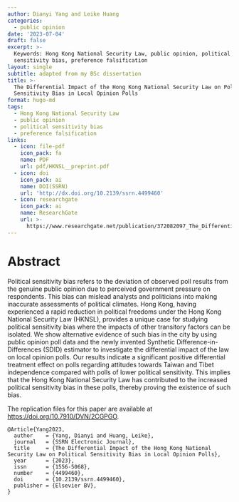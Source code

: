 ```yaml
---
author: Dianyi Yang and Leike Huang
categories:
  - public opinion
date: '2023-07-04'
draft: false
excerpt: >-
  Keywords: Hong Kong National Security Law, public opinion, political
  sensitivity bias, preference falsification
layout: single
subtitle: adapted from my BSc dissertation
title: >-
  The Differential Impact of the Hong Kong National Security Law on Political
  Sensitivity Bias in Local Opinion Polls
format: hugo-md
tags:
  - Hong Kong National Security Law
  - public opinion
  - political sensitivity bias
  - preference falsification
links:
  - icon: file-pdf
    icon_pack: fa
    name: PDF
    url: pdf/HKNSL__preprint.pdf
  - icon: doi
    icon_pack: ai
    name: DOI(SSRN)
    url: 'http://dx.doi.org/10.2139/ssrn.4499460'
  - icon: researchgate
    icon_pack: ai
    name: ResearchGate
    url: >-
      https://www.researchgate.net/publication/372082097_The_Differential_Impact_of_the_Hong_Kong_National_Security_Law_on_Political_Sensitivity_Bias_in_Local_Opinion_Polls
---
```



# Abstract

Political sensitivity bias refers to the deviation of observed poll results from the genuine public opinion due to perceived government pressure on respondents. This bias can mislead analysts and politicians into making inaccurate assessments of political climates. Hong Kong, having experienced a rapid reduction in political freedoms under the Hong Kong National Security Law (HKNSL), provides a unique case for studying political sensitivity bias where the impacts of other transitory factors can be isolated. We show alternative evidence of such bias in the city by using public opinion poll data and the newly invented Synthetic Difference-in-Differences (SDID) estimator to investigate the differential impact of the law on local opinion polls. Our results indicate a significant positive differential treatment effect on polls regarding attitudes towards Taiwan and Tibet independence compared with polls of lower political sensitivity. This implies that the Hong Kong National Security Law has contributed to the increased political sensitivity bias in these polls, thereby proving the existence of such bias.

The replication files for this paper are available at <https://doi.org/10.7910/DVN/2CGPGO>.

    @Article{Yang2023,
      author    = {Yang, Dianyi and Huang, Leike},
      journal   = {SSRN Electronic Journal},
      title     = {The Differential Impact of the Hong Kong National Security Law on Political Sensitivity Bias in Local Opinion Polls},
      year      = {2023},
      issn      = {1556-5068},
      number    = {4499460},
      doi       = {10.2139/ssrn.4499460},
      publisher = {Elsevier BV},
    }
